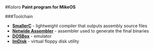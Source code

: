 #Koloro
<b>Paint program for MikeOS</b>

###Toolchain
* [<b>SmallerC</b>](https://github.com/alexfru/SmallerC) - lightweight compiler that outputs assembly source files
* [<b>Netwide Assembler</b>](http://nasm.us/) - assembler used to generate the final binaries
* [<b>DOSBox</b>](http://www.dosbox.com/) - emulator
* [<b>ImDisk</b>](http://www.ltr-data.se/opencode.html/#ImDisk) - virtual floppy disk utility
